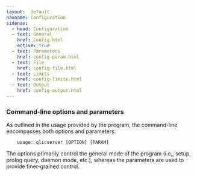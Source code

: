 ```yaml
---
layout:  default
navname: Configuration
sidenav:
  - head: Configuration
  - text: General
    href: config.html
    active: true
  - text: Parameters
    href: config-param.html
  - text: File
    href: config-file.html
  - text: Limits
    href: config-limits.html
  - text: Output
    href: config-output.html
---
```


### Command-line options and parameters

As outlined in the usage provided by the program, the command-line
encompasses both options and parameters:

        usage: qlicserver [OPTION] [PARAM]

The options primarily control the general mode of the program (i.e,, setup,
prolog query, daemon mode, etc.), whereas the parameters are used to provide
finer-grained control.


